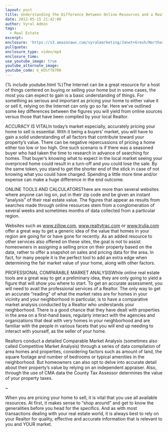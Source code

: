 ```yaml
---
layout: post
title: Understanding the Difference Between Online Resources and a Realtor
date: 2012-05-15 21:42:00
author: Vyral Admin
tags:
  - Real Estate
excerpt:
enclosure: 'https://s3.amazonaws.com/vyralmarketing/Janet+Gresh/Northern+Virginia+Real+Estate+-+What+does+your+tax+assessment+mean%3F'
pullquote:
enclosure_type: video/mp4
enclosure_time:
use_youtube_image: true
youtube_alternate_image:
youtube_code: G_KOSfT87R0
---
```



{% include youtube.html %}The Internet can be a great resource for a host of things centered on buying or selling your home but in some cases, the most you can expect to gain is a basic understanding of things.  For something as serious and important as pricing your home to either value it or sell it, relying on the Internet can only go so far.  Here we’ve outlined some key differences between the figures you will yield from online sources versus those that have been compiled by your local Realtor.

ACCURACY IS VITALIn today’s market especially, accurately pricing your home to sell is essential.  With it being a buyers’ market, you will have to gain a solid understanding of all factors that contribute toward your property’s value.  There can be negative repercussions of pricing a home either too low or too high.  One such scenario is if there was a seasoned buyer who had taken the time to research in advance of searching for homes.  That buyer’s knowing what to expect in the local market seeing your overpriced home could result in a turn-off and you could lose the sale.  By the same token, you stand to get the shorter end of the stick in case of not knowing what you could have charged.  Spending a little more time and/or expense can make a huge difference in the end outcome.

ONLINE TOOLS AND CALCULATORSThere are more than several websites where anyone can log on, put in their zip code and be given an instant “analysis” of their real estate value. The figures that appear as results from searches made through online resources stem from a conglomeration of several weeks and sometimes months of data collected from a particular region.

Websites such as www.zillow.com, www.realtytrac.com or www.trulia.com offer a great way to get a generic idea of the value that homes in your region are going for or have gone for recently.  As an added resource to other services also offered on these sites, the goal is not to assist homeowners in assigning a selling price on their property based on the data, rather to offer a snapshot on sales and pricing data for the area.  In fact, for many people it is the perfect tool to add an extra edge when determining the fair market value of your home, along with other factors.

PROFESSIONAL COMPARABLE MARKET ANALYSISWhile online real estate tools are a great way to get a preliminary idea, they are only going to yield a figure that will show you where to start.  To get an accurate assessment, you will need to avail the professional services of a Realtor.  The only way to get an accurate “reading” of what the market rates are for homes in your vicinity and your neighborhood in particular, is to have a comparative market analysis conducted by a Realtor who understands your neighborhood.  There is a good chance that they have dealt with properties in the area on a first-hand basis, regularly interact with the agencies and organizations that deal with very homes in your neighborhood and are familiar with the people in various facets that you will end up needing to interact with yourself, as the seller of your home.

Realtors conduct a detailed Comparable Market Analysis (sometimes also called Competitive Market Analysis) through a series of data compilation of area homes and properties, considering factors such as amount of land, the square footage and number of bedrooms or typical amenities in the neighborhood.  But homeowners can also opt to delve into accurate detail about their property’s value by relying on an independent appraiser.  Also, through the use of CMA data the County Tax Assessor determines the value of your property taxes.

~

When you are pricing your home to sell, it is vital that you use all available resources.  At first, it makes sense to “shop around” and get to know the generalities before you head for the specifics.  And as with most transactions dealing with your real estate world, it is always best to rely on your Realtor for quality, effective and accurate information that is relevant to you and YOUR market.